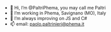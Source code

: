 - 👋 Hi, I’m @PaltriPhema, you may call me Paltri
- 👀 I’m working in Phema, Savignano (MO), Italy
- 🌱 I’m always improving on JS and C#
- 📫 email: paolo.paltrinieri@phema.it

<!---
PaltriPhema/PaltriPhema is a ✨ special ✨ repository because its `README.md` (this file) appears on your GitHub profile.
You can click the Preview link to take a look at your changes.
--->
